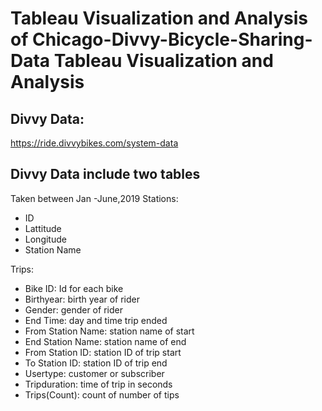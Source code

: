 # Tableau Visualization and Analysis of Chicago-Divvy-Bicycle-Sharing-Data Tableau Visualization and Analysis

## Divvy Data:
https://ride.divvybikes.com/system-data

## Divvy Data include two tables
Taken between Jan -June,2019
Stations:
* ID
* Lattitude
* Longitude
* Station Name

Trips:
* Bike ID: Id for each bike
* Birthyear: birth year of rider
* Gender: gender of rider
* End Time: day and time trip ended
* From Station  Name: station name of start
* End Station Name: station name of end
* From Station ID: station ID of trip start
* To Station ID: station ID of trip end
* Usertype: customer or subscriber
* Tripduration: time of trip in seconds
* Trips(Count): count of number of tips



